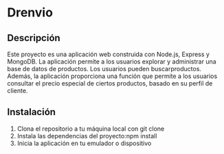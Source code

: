 

# Drenvio

## Descripción

Este proyecto es una aplicación web construida con Node.js, Express y MongoDB. La aplicación permite a los usuarios explorar y administrar una base de datos de productos. Los usuarios pueden buscarproductos. Además, la aplicación proporciona una función que permite a los usuarios consultar el precio especial de ciertos productos, basado en su perfil de cliente.



## Instalación

1. Clona el repositorio a tu máquina local con git clone
2. Instala las dependencias del proyecto:npm install
3.  Inicia la aplicación en tu emulador o dispositivo


